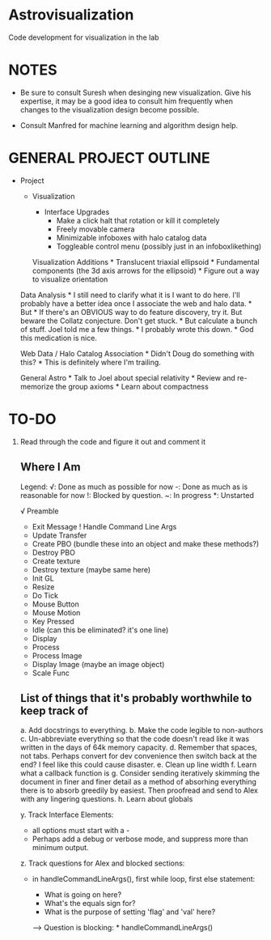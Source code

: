 # Astrovisualization
Code development for visualization in the lab

NOTES
===========================================================================

* Be sure to consult Suresh when desinging new visualization. Give his 
  expertise, it may be a good idea to consult him frequently when changes 
  to the visualization design become possible. 

* Consult Manfred for machine learning and algorithm design help. 


GENERAL PROJECT OUTLINE
===========================================================================

* Project
	* Visualization
		* Interface Upgrades
			* Make a click halt that rotation or kill it completely
			* Freely movable camera
			* Minimizable infoboxes with halo catalog data
			* Toggleable control menu (possibly just in an infoboxlikething)

		Visualization Additions
			* Translucent triaxial ellipsoid
			* Fundamental components (the 3d axis arrows for the ellipsoid)
			* Figure out a way to visualize orientation

	Data Analysis
		* I still need to clarify what it is I want to do here. I'll 
		  probably have a better idea once I associate the web and halo
		  data. 
		* But
		* If there's an OBVIOUS way to do feature discovery, try it.
		  But beware the Collatz conjecture. Don't get stuck. 
		* But calculate a bunch of stuff. Joel told me a few things. 
		* I probably wrote this down.
		* God this medication is nice. 

	Web Data / Halo Catalog Association
		* Didn't Doug do something with this?
		* This is definitely where I'm trailing.

	General Astro
		* Talk to Joel about special relativity
		* Review and re-memorize the group axioms
		* Learn about compactness


TO-DO
===========================================================================

1. Read through the code and figure it out and comment it

   Where I Am
   ------------------------------------------------------------------------

   Legend:
   √: Done as much as possible for now
   -: Done as much as is reasonable for now
   !: Blocked by question.
   ~: In progress
   *: Unstarted

   √ Preamble
   - Exit Message 
   ! Handle Command Line Args
   * Update Transfer
   * Create PBO (bundle these into an object and make these methods?)
   * Destroy PBO
   * Create texture
   * Destroy texture (maybe same here)
   * Init GL
   * Resize
   * Do Tick
   * Mouse Button
   * Mouse Motion
   * Key Pressed
   * Idle (can this be eliminated? it's one line)
   * Display
   * Process
   * Process Image
   * Display Image (maybe an image object)
   * Scale Func

   List of things that it's probably worthwhile to keep track of
   ------------------------------------------------------------------------
 
   a. Add docstrings to everything.
   b. Make the code legible to non-authors
   c. Un-abbreviate everything so that the code doesn't read like it was 
       written in the days of 64k memory capacity. 
   d. Remember that spaces, not tabs. Perhaps convert for dev convenience 
      then switch back at the end? I feel like this could cause disaster.
   e. Clean up line width
   f. Learn what a callback function is
   g. Consider sending iteratively skimming the document in finer and 
      finer detail as a method of absorhing everything there is to 
      absorb greedily by easiest. Then proofread and send to Alex with 
      any lingering questions.
   h. Learn about globals
   

   y. Track Interface Elements:
      * all options must start with a -
      * Perhaps add a debug or verbose mode, and suppress more than 
        minimum output. 
   
   z. Track questions for Alex and blocked sections:
      * in handleCommandLineArgs(), first while loop, first else 
        statement: 
        - What is going on here? 
        - What's the equals sign for?
        - What is the purpose of setting 'flag' and 'val' here?

    	--> Question is blocking: 
    	    * handleCommandLineArgs()


